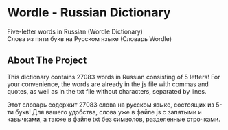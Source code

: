 # Wordle - Russian Dictionary
Five-letter words in Russian (Wordle Dictionary)<br/>
Слова из пяти букв на Русском языке (Словарь Wordle)

## About The Project

This dictionary contains 27083 words in Russian consisting of 5 letters!
For your convenience, the words are already in the js file with commas and quotes, as well as in the txt file without characters, separated by lines.

Этот словарь содержит 27083 слова на русском языке, состоящих из 5-ти букв!
Для вашего удобства, слова уже в файле js с запятыми и кавычками, а также в файле txt без символов, разделенные строчками.
